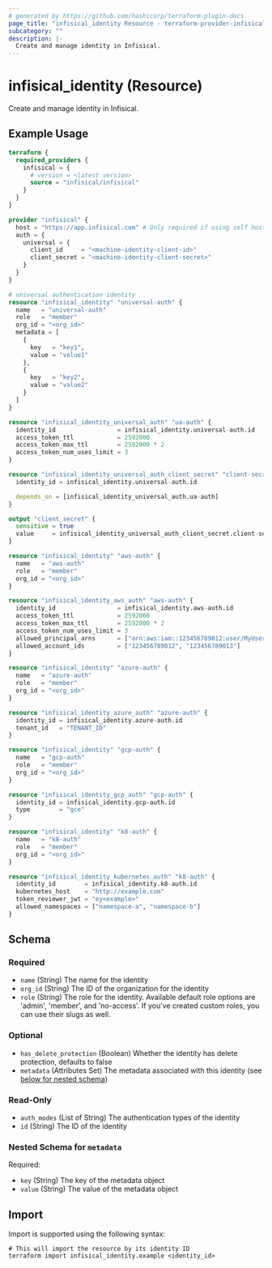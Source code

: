 ```yaml
---
# generated by https://github.com/hashicorp/terraform-plugin-docs
page_title: "infisical_identity Resource - terraform-provider-infisical"
subcategory: ""
description: |-
  Create and manage identity in Infisical.
---
```


# infisical_identity (Resource)

Create and manage identity in Infisical.

## Example Usage

```terraform
terraform {
  required_providers {
    infisical = {
      # version = <latest version>
      source = "infisical/infisical"
    }
  }
}

provider "infisical" {
  host = "https://app.infisical.com" # Only required if using self hosted instance of Infisical, default is https://app.infisical.com
  auth = {
    universal = {
      client_id     = "<machine-identity-client-id>"
      client_secret = "<machine-identity-client-secret>"
    }
  }
}

# universal authentication identity
resource "infisical_identity" "universal-auth" {
  name   = "universal-auth"
  role   = "member"
  org_id = "<org_id>"
  metadata = [
    {
      key   = "key1",
      value = "value1"
    },
    {
      key   = "key2",
      value = "value2"
    }
  ]
}

resource "infisical_identity_universal_auth" "ua-auth" {
  identity_id                 = infisical_identity.universal-auth.id
  access_token_ttl            = 2592000
  access_token_max_ttl        = 2592000 * 2
  access_token_num_uses_limit = 3
}

resource "infisical_identity_universal_auth_client_secret" "client-secret" {
  identity_id = infisical_identity.universal-auth.id

  depends_on = [infisical_identity_universal_auth.ua-auth]
}

output "client_secret" {
  sensitive = true
  value     = infisical_identity_universal_auth_client_secret.client-secret.client_secret
}

resource "infisical_identity" "aws-auth" {
  name   = "aws-auth"
  role   = "member"
  org_id = "<org_id>"
}

resource "infisical_identity_aws_auth" "aws-auth" {
  identity_id                 = infisical_identity.aws-auth.id
  access_token_ttl            = 2592000
  access_token_max_ttl        = 2592000 * 2
  access_token_num_uses_limit = 3
  allowed_principal_arns      = ["arn:aws:iam::123456789012:user/MyUserName"]
  allowed_account_ids         = ["123456789012", "123456789013"]
}

resource "infisical_identity" "azure-auth" {
  name   = "azure-auth"
  role   = "member"
  org_id = "<org_id>"
}

resource "infisical_identity_azure_auth" "azure-auth" {
  identity_id = infisical_identity.azure-auth.id
  tenant_id   = "TENANT_ID"
}

resource "infisical_identity" "gcp-auth" {
  name   = "gcp-auth"
  role   = "member"
  org_id = "<org_id>"
}

resource "infisical_identity_gcp_auth" "gcp-auth" {
  identity_id = infisical_identity.gcp-auth.id
  type        = "gce"
}

resource "infisical_identity" "k8-auth" {
  name   = "k8-auth"
  role   = "member"
  org_id = "<org_id>"
}

resource "infisical_identity_kubernetes_auth" "k8-auth" {
  identity_id        = infisical_identity.k8-auth.id
  kubernetes_host    = "http://example.com"
  token_reviewer_jwt = "ey<example>"
  allowed_namespaces = ["namespace-a", "namespace-b"]
}
```

<!-- schema generated by tfplugindocs -->
## Schema

### Required

- `name` (String) The name for the identity
- `org_id` (String) The ID of the organization for the identity
- `role` (String) The role for the identity. Available default role options are 'admin', 'member', and 'no-access'. If you've created custom roles, you can use their slugs as well.

### Optional

- `has_delete_protection` (Boolean) Whether the identity has delete protection, defaults to false
- `metadata` (Attributes Set) The metadata associated with this identity (see [below for nested schema](#nestedatt--metadata))

### Read-Only

- `auth_modes` (List of String) The authentication types of the identity
- `id` (String) The ID of the identity

<a id="nestedatt--metadata"></a>
### Nested Schema for `metadata`

Required:

- `key` (String) The key of the metadata object
- `value` (String) The value of the metadata object

## Import

Import is supported using the following syntax:

```shell
# This will import the resource by its identity ID
terraform import infisical_identity.example <identity_id>
```
